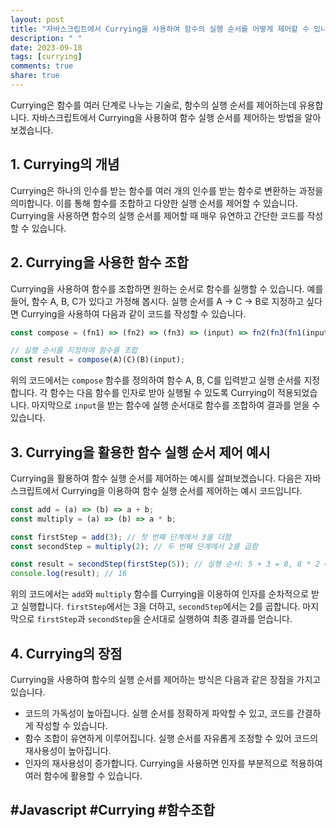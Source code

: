 ```yaml
---
layout: post
title: "자바스크립트에서 Currying을 사용하여 함수의 실행 순서를 어떻게 제어할 수 있나요?"
description: " "
date: 2023-09-18
tags: [currying]
comments: true
share: true
---
```


Currying은 함수를 여러 단계로 나누는 기술로, 함수의 실행 순서를 제어하는데 유용합니다. 자바스크립트에서 Currying을 사용하여 함수 실행 순서를 제어하는 방법을 알아보겠습니다.

## 1. Currying의 개념

Currying은 하나의 인수를 받는 함수를 여러 개의 인수를 받는 함수로 변환하는 과정을 의미합니다. 이를 통해 함수를 조합하고 다양한 실행 순서를 제어할 수 있습니다. Currying을 사용하면 함수의 실행 순서를 제어할 때 매우 유연하고 간단한 코드를 작성할 수 있습니다.

## 2. Currying을 사용한 함수 조합

Currying을 사용하여 함수를 조합하면 원하는 순서로 함수를 실행할 수 있습니다. 예를 들어, 함수 A, B, C가 있다고 가정해 봅시다. 실행 순서를 A -> C -> B로 지정하고 싶다면 Currying을 사용하여 다음과 같이 코드를 작성할 수 있습니다.

```javascript
const compose = (fn1) => (fn2) => (fn3) => (input) => fn2(fn3(fn1(input)));

// 실행 순서를 지정하여 함수를 조합
const result = compose(A)(C)(B)(input);
```

위의 코드에서는 `compose` 함수를 정의하여 함수 A, B, C를 입력받고 실행 순서를 지정합니다. 각 함수는 다음 함수를 인자로 받아 실행될 수 있도록 Currying이 적용되었습니다. 마지막으로 `input`을 받는 함수에 실행 순서대로 함수를 조합하여 결과를 얻을 수 있습니다.

## 3. Currying을 활용한 함수 실행 순서 제어 예시

Currying을 활용하여 함수 실행 순서를 제어하는 예시를 살펴보겠습니다. 다음은 자바스크립트에서 Currying을 이용하여 함수 실행 순서를 제어하는 예시 코드입니다.

```javascript
const add = (a) => (b) => a + b;
const multiply = (a) => (b) => a * b;

const firstStep = add(3); // 첫 번째 단계에서 3을 더함
const secondStep = multiply(2); // 두 번째 단계에서 2를 곱함

const result = secondStep(firstStep(5)); // 실행 순서: 5 + 3 = 8, 8 * 2 = 16
console.log(result); // 16
```

위의 코드에서는 `add`와 `multiply` 함수를 Currying을 이용하여 인자를 순차적으로 받고 실행합니다. `firstStep`에서는 3을 더하고, `secondStep`에서는 2를 곱합니다. 마지막으로 `firstStep`과 `secondStep`을 순서대로 실행하여 최종 결과를 얻습니다.

## 4. Currying의 장점

Currying을 사용하여 함수의 실행 순서를 제어하는 방식은 다음과 같은 장점을 가지고 있습니다.

- 코드의 가독성이 높아집니다. 실행 순서를 정확하게 파악할 수 있고, 코드를 간결하게 작성할 수 있습니다.
- 함수 조합이 유연하게 이루어집니다. 실행 순서를 자유롭게 조정할 수 있어 코드의 재사용성이 높아집니다.
- 인자의 재사용성이 증가합니다. Currying을 사용하면 인자를 부분적으로 적용하여 여러 함수에 활용할 수 있습니다.

## #Javascript #Currying #함수조합